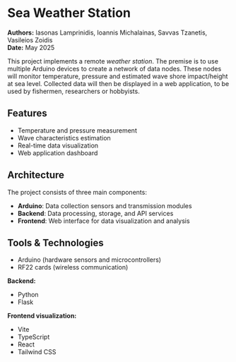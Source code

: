 # Sea Weather Station

**Authors:** Iasonas Lamprinidis, Ioannis Michalainas, Savvas Tzanetis, Vasileios Zoidis  
**Date:** May 2025

This project implements a remote *weather station*. The premise is to use multiple Arduino devices to create a network of data nodes. These nodes will monitor temperature, pressure and estimated wave shore impact/height at sea level. Collected data will then be displayed in a web application, to be used by fishermen, researchers or hobbyists.

## Features

- Temperature and pressure measurement
- Wave characteristics estimation
- Real-time data visualization
- Web application dashboard

## Architecture

The project consists of three main components:
- **Arduino**: Data collection sensors and transmission modules
- **Backend**: Data processing, storage, and API services
- **Frontend**: Web interface for data visualization and analysis

## Tools & Technologies

- Arduino (hardware sensors and microcontrollers)
- RF22 cards (wireless communication)

**Backend:**
- Python
- Flask

**Frontend visualization:**
- Vite
- TypeScript
- React
- Tailwind CSS
